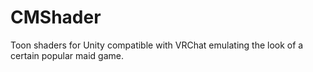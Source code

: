 # CMShader
Toon shaders for Unity compatible with VRChat emulating the look of a certain popular maid game.

